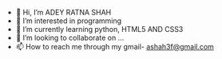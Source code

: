 - 👋 Hi, I’m ADEY RATNA SHAH
- 👀 I’m interested in programming
- 🌱 I’m currently learning python, HTML5 AND CSS3
-  💞️ I’m looking to collaborate on ...
- 📫 How to reach me through my gmail- ashah3f@gmail.com

<!---
AdiShah01/AdiShah01 is a ✨ special ✨ repository because its `README.md` (this file) appears on your GitHub profile.
You can click the Preview link to take a look at your changes.
--->
